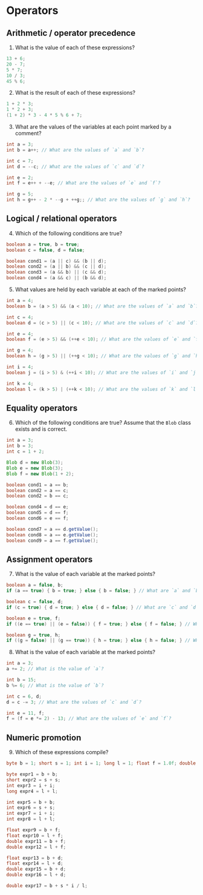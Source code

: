 # Operators

## Arithmetic / operator precedence

1. What is the value of each of these expressions?

```java
13 + 6;
20 - 7;
5 * 7;
10 / 3;
45 % 6;
```

2. What is the result of each of these expressions?

```java
1 + 2 * 3;
1 * 2 + 3;
(1 + 2) * 3 - 4 * 5 % 6 + 7;
```

3. What are the values of the variables at each point marked by a comment?

```java
int a = 3;
int b = a++; // What are the values of `a` and `b`?

int c = 7;
int d = --c; // What are the values of `c` and `d`?

int e = 2;
int f = e++ + --e; // What are the values of `e` and `f`?

int g = 5;
int h = g++ - 2 * --g + ++g;; // What are the values of `g` and `h`?
```

## Logical / relational operators

4. Which of the following conditions are true?

```java
boolean a = true, b = true;
boolean c = false, d = false;

boolean cond1 = (a || c) && (b || d);
boolean cond2 = (a || b) && (c || d);
boolean cond3 = (a && b) || (c && d);
boolean cond4 = (a && c) || (b && d);
```

5. What values are held by each variable at each of the marked points?

```java
int a = 4;
boolean b = (a > 5) && (a < 10); // What are the values of `a` and `b`?

int c = 4;
boolean d = (c > 5) || (c < 10); // What are the values of `c` and `d`?

int e = 4;
boolean f = (e > 5) && (++e < 10); // What are the values of `e` and `f`?

int g = 4;
boolean h = (g > 5) || (++g < 10); // What are the values of `g` and `h`?

int i = 4;
boolean j = (i > 5) & (++i < 10); // What are the values of `i` and `j`?

int k = 4;
boolean l = (k > 5) | (++k < 10); // What are the values of `k` and `l`?
```

## Equality operators

6. Which of the following conditions are true? Assume that the `Blob` class exists and is correct.

```java
int a = 3;
int b = 3;
int c = 1 + 2;

Blob d = new Blob(3);
Blob e = new Blob(3);
Blob f = new Blob(1 + 2);

boolean cond1 = a == b;
boolean cond2 = a == c;
boolean cond2 = b == c;

boolean cond4 = d == e;
boolean cond5 = d == f;
boolean cond6 = e == f;

boolean cond7 = a == d.getValue();
boolean cond8 = a == e.getValue();
boolean cond9 = a == f.getValue();
```

## Assignment operators

7. What is the value of each variable at the marked points?

```java
boolean a = false, b;
if (a == true) { b = true; } else { b = false; } // What are `a` and `b`?

boolean c = false, d;
if (c = true) { d = true; } else { d = false; } // What are `c` and `d`?

boolean e = true, f;
if ((e == true) || (e = false)) { f = true; } else { f = false; } // What are `e` and `f`?

boolean g = true, h;
if ((g = false) || (g == true)) { h = true; } else { h = false; } // What are `g` and `h`?
```

8. What is the value of each variable at the marked points?

```java
int a = 3;
a += 2; // What is the value of `a`?

int b = 15;
b %= 6; // What is the value of `b`?

int c = 6, d;
d = c -= 3; // What are the values of `c` and `d`?

int e = 11, f;
f = (f = e *= 2) - 13; // What are the values of `e` and `f`?
```

## Numeric promotion

9. Which of these expressions compile?

```java
byte b = 1; short s = 1; int i = 1; long l = 1; float f = 1.0f; double d = 1.0;

byte expr1 = b + b;
short expr2 = s + s;
int expr3 = i + i;
long expr4 = l + l;

int expr5 = b + b;
int expr6 = s + s;
int expr7 = i + i;
int expr8 = l + l;

float expr9 = b + f;
float expr10 = l + f;
double expr11 = b + f;
double expr12 = l + f;

float expr13 = b + d;
float expr14 = l + d;
double expr15 = b + d;
double expr16 = l + d;

double expr17 = b + s * i / l;
```
